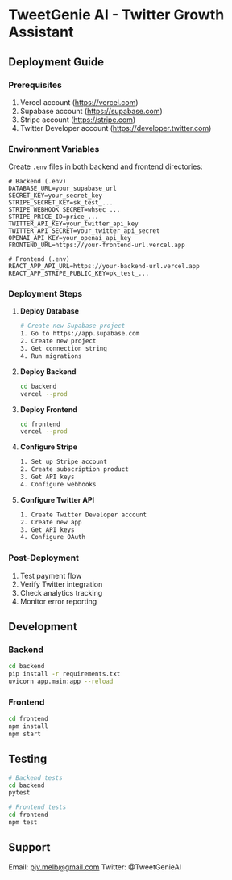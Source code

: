 # TweetGenie AI - Twitter Growth Assistant

## Deployment Guide

### Prerequisites
1. Vercel account (https://vercel.com)
2. Supabase account (https://supabase.com)
3. Stripe account (https://stripe.com)
4. Twitter Developer account (https://developer.twitter.com)

### Environment Variables
Create `.env` files in both backend and frontend directories:

```env
# Backend (.env)
DATABASE_URL=your_supabase_url
SECRET_KEY=your_secret_key
STRIPE_SECRET_KEY=sk_test_...
STRIPE_WEBHOOK_SECRET=whsec_...
STRIPE_PRICE_ID=price_...
TWITTER_API_KEY=your_twitter_api_key
TWITTER_API_SECRET=your_twitter_api_secret
OPENAI_API_KEY=your_openai_api_key
FRONTEND_URL=https://your-frontend-url.vercel.app

# Frontend (.env)
REACT_APP_API_URL=https://your-backend-url.vercel.app
REACT_APP_STRIPE_PUBLIC_KEY=pk_test_...
```

### Deployment Steps

1. **Deploy Database**
   ```bash
   # Create new Supabase project
   1. Go to https://app.supabase.com
   2. Create new project
   3. Get connection string
   4. Run migrations
   ```

2. **Deploy Backend**
   ```bash
   cd backend
   vercel --prod
   ```

3. **Deploy Frontend**
   ```bash
   cd frontend
   vercel --prod
   ```

4. **Configure Stripe**
   ```bash
   1. Set up Stripe account
   2. Create subscription product
   3. Get API keys
   4. Configure webhooks
   ```

5. **Configure Twitter API**
   ```bash
   1. Create Twitter Developer account
   2. Create new app
   3. Get API keys
   4. Configure OAuth
   ```

### Post-Deployment

1. Test payment flow
2. Verify Twitter integration
3. Check analytics tracking
4. Monitor error reporting

## Development

### Backend
```bash
cd backend
pip install -r requirements.txt
uvicorn app.main:app --reload
```

### Frontend
```bash
cd frontend
npm install
npm start
```

## Testing
```bash
# Backend tests
cd backend
pytest

# Frontend tests
cd frontend
npm test
```

## Support
Email: pjv.melb@gmail.com
Twitter: @TweetGenieAI
